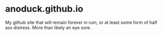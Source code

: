 # anoduck.github.io
My github site that will remain forever in ruin, or at least some form of half ass distress. More than likely an eye sore.
